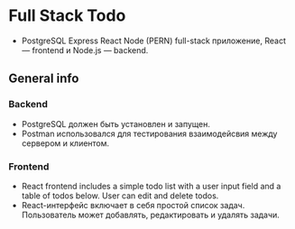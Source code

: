 # Full Stack Todo

* PostgreSQL Express React Node (PERN) full-stack приложение, React — frontend и Node.js — backend.

## General info

### Backend

* PostgreSQL должен быть установлен и запущен.
* Postman использовался для тестирования взаимодейсвия между сервером и клиентом.

### Frontend

* React frontend includes a simple todo list with a user input field and a table of todos below. User can edit and delete todos.
* React-интерфейс включает в себя простой список задач. Пользователь может добавлять, редактировать и удалять задачи.

